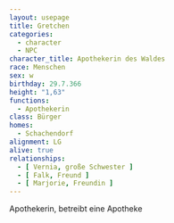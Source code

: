 ```yaml
---
layout: usepage
title: Gretchen
categories:
  - character
  - NPC
character_title: Apothekerin des Waldes
race: Menschen
sex: w
birthday: 29.7.366
height: "1,63"
functions:
  - Apothekerin
class: Bürger
homes:
  - Schachendorf
alignment: LG
alive: true
relationships:
  - [ Vernia, große Schwester ]
  - [ Falk, Freund ]
  - [ Marjorie, Freundin ]
---
```


Apothekerin, betreibt eine Apotheke